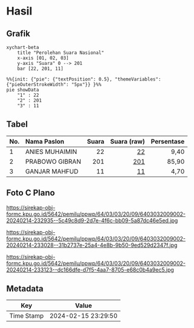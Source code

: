 # Hasil

## Grafik

```mermaid
xychart-beta
    title "Perolehan Suara Nasional"
    x-axis [01, 02, 03]
    y-axis "Suara" 0 --> 201
    bar [22, 201, 11]
```

```mermaid
%%{init: {"pie": {"textPosition": 0.5}, "themeVariables": {"pieOuterStrokeWidth": "5px"}} }%%
pie showData
    "1" : 22
    "2" : 201
    "3" : 11
```

## Tabel

| No. | Nama Paslon    | Suara | Suara (raw) | Persentase |
|:--- |:-------------- | -----:| -----------:| ----------:|
| 1   | ANIES MUHAIMIN | 22    | [22][p-1]   | 9,40       |
| 2   | PRABOWO GIBRAN | 201   | [201][p-2]  | 85,90      |
| 3   | GANJAR MAHFUD  | 11    | [11][p-3]   | 4,70       |


[p-1]: https://github.com/gigit-pemilu/pemilu-2024/blob/main/pilpres/hitung-suara/sub/64-kalimantan-timur/sub/03-berau/sub/03-sambaliung/sub/2009-pesayan/sub/002-tps/sub/paslon-1.txt
[p-2]: https://github.com/gigit-pemilu/pemilu-2024/blob/main/pilpres/hitung-suara/sub/64-kalimantan-timur/sub/03-berau/sub/03-sambaliung/sub/2009-pesayan/sub/002-tps/sub/paslon-2.txt
[p-3]: https://github.com/gigit-pemilu/pemilu-2024/blob/main/pilpres/hitung-suara/sub/64-kalimantan-timur/sub/03-berau/sub/03-sambaliung/sub/2009-pesayan/sub/002-tps/sub/paslon-3.txt

## Foto C Plano

https://sirekap-obj-formc.kpu.go.id/5642/pemilu/ppwp/64/03/03/20/09/6403032009002-20240214-232935--5c49c8d9-2d7e-4f6c-bb09-5a87dc46e5ed.jpg

https://sirekap-obj-formc.kpu.go.id/5642/pemilu/ppwp/64/03/03/20/09/6403032009002-20240214-233028--31b2737e-25a4-4e8b-9b50-9ed529d2347f.jpg

https://sirekap-obj-formc.kpu.go.id/5642/pemilu/ppwp/64/03/03/20/09/6403032009002-20240214-233123--dc166dfe-d7f5-4aa7-8705-e68c0b4a9ec5.jpg


## Metadata

| Key        | Value               |
| ---------- | ------------------- |
| Time Stamp | 2024-02-15 23:29:50 |



